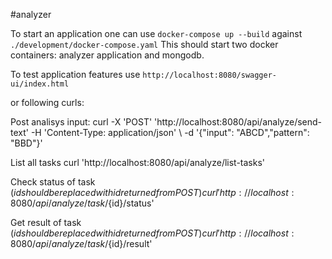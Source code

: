#analyzer

To start an application one can use `docker-compose up --build` against `./development/docker-compose.yaml`
This should start two docker containers: analyzer application and mongodb.

To test application features use `http://localhost:8080/swagger-ui/index.html`

or following curls:


Post analisys input:
    curl -X 'POST' 'http://localhost:8080/api/analyze/send-text' -H 'Content-Type: application/json' \ 
    -d '{"input": "ABCD","pattern": "BBD"}'

List all tasks
    curl 'http://localhost:8080/api/analyze/list-tasks'

Check status of task (${id} should be replaced with id returned from POST)
    curl 'http://localhost:8080/api/analyze/task/${id}/status' 

Get result of task (${id} should be replaced with id returned from POST)
    curl 'http://localhost:8080/api/analyze/task/${id}/result' 
